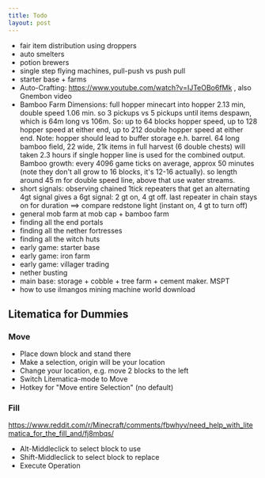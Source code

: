 ```yaml
---
title: Todo
layout: post
---
```


* fair item distribution using droppers
* auto smelters
* potion brewers
* single step flying machines, pull-push vs push pull
* starter base + farms
* Auto-Crafting: https://www.youtube.com/watch?v=IJTeOBo6fMk , also Gnembon video
* Bamboo Farm Dimensions:  full hopper minecart into hopper 2.13 min,
  double speed 1.06 min.  so 3 pickups vs 5 pickups until items despawn,
  which is 64m long vs 106m.  So: up to 64 blocks hopper speed,
  up to 128 hopper speed at either end, up to 212 double hopper speed at either end.
  Note: hopper should lead to buffer storage e.h. barrel. 64 long bamboo field,
  22 wide, 21k items in full harvest (6 double chests) will taken 2.3 hours
  if single hopper line is used for the combined output. Bamboo growth:
  every 4096 game ticks on average, approx 50 minutes (note they don't all grow
  to 16 blocks, it's 12-16 actually). so length around 45 m for double speed line,
  above that use water streams.
* short signals:  observing chained 1tick repeaters that get an alternating 4gt signal
  gives a 6gt signal: 2 gt on, 4 gt off. last repeater in chain stays on for duration ==> compare redstone light (instant on, 4 gt to turn off)
* general mob farm at mob cap + bamboo farm
* finding all the end portals
* finding all the nether fortresses
* finding all the witch huts
* early game: starter base
* early game: iron farm
* early game: villager trading
* nether busting
* main base: storage + cobble + tree farm + cement maker. MSPT
* how to use ilmangos mining machine world download

## Litematica for Dummies

### Move

* Place down block and stand there
* Make a selection, origin will be your location
* Change your location, e.g. move 2 blocks to the left
* Switch Litematica-mode to Move
* Hotkey for "Move entire Selection" (no default)


### Fill

https://www.reddit.com/r/Minecraft/comments/fbwhyv/need_help_with_litematica_for_the_fill_and/fj8mbqs/

* Alt-Middleclick to select block to use
* Shift-Middleclick to select block to replace
* Execute Operation
